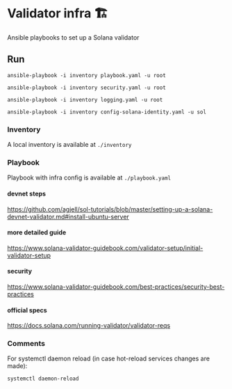 # Validator infra 🏗

Ansible playbooks to set up a Solana validator

## Run

```
ansible-playbook -i inventory playbook.yaml -u root
```

```
ansible-playbook -i inventory security.yaml -u root
```

```
ansible-playbook -i inventory logging.yaml -u root
```

```
ansible-playbook -i inventory config-solana-identity.yaml -u sol
```

### Inventory

A local inventory is available at `./inventory`

### Playbook

Playbook with infra config is available at `./playbook.yaml`

#### devnet steps

https://github.com/agjell/sol-tutorials/blob/master/setting-up-a-solana-devnet-validator.md#install-ubuntu-server

#### more detailed guide

https://www.solana-validator-guidebook.com/validator-setup/initial-validator-setup

#### security

https://www.solana-validator-guidebook.com/best-practices/security-best-practices

#### official specs

https://docs.solana.com/running-validator/validator-reqs

### Comments

For systemctl daemon reload (in case hot-reload services changes are made):

```
systemctl daemon-reload
```
